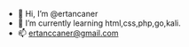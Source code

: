 - 👋 Hi, I’m @ertancaner
- 🌱 I’m currently learning html,css,php,go,kali.
- 📫 ertanccaner@gmail.com

<!---
ertancaner/ertancaner is a ✨ special ✨ repository because its `README.md` (this file) appears on your GitHub profile.
You can click the Preview link to take a look at your changes.
--->
